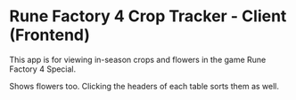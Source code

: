 # Rune Factory 4 Crop Tracker - Client (Frontend)
This app is for viewing in-season crops and flowers in the game Rune Factory 4 Special.

Shows flowers too.
Clicking the headers of each table sorts them as well.
